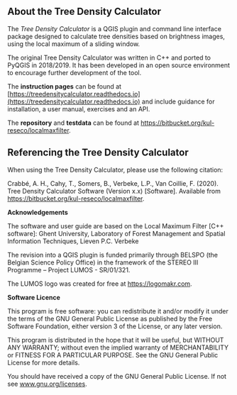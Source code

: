 About the Tree Density Calculator
---------------------------------

The *Tree Density Calculator* is a QGIS plugin and command line interface package designed to calculate tree densities
based on brightness images, using the local maximum of a sliding window.

The original Tree Density Calculator was written in C++ and ported to PyQGIS in 2018/2019. It has been developed in an
open source environment to encourage further development of the tool.

The **instruction pages** can be found at
[https://treedensitycalculator.readthedocs.io](https://treedensitycalculator.readthedocs.io) and include guidance for
installation, a user manual, exercises and an API.

The **repository** and **testdata** can be found at https://bitbucket.org/kul-reseco/localmaxfilter.

Referencing the Tree Density Calculator
---------------------------------------

When using the Tree Density Calculator, please use the following citation:

Crabbé, A. H., Cahy, T., Somers, B., Verbeke, L.P., Van Coillie, F. (2020). Tree Density Calculator Software
(Version x.x) [Software]. Available from https://bitbucket.org/kul-reseco/localmaxfilter.

**Acknowledgements**

The software and user guide are based on the Local Maximum Filter [C++ software]:
Ghent University, Laboratory of Forest Management and Spatial Information Techniques, Lieven P.C. Verbeke

The revision into a QGIS plugin is funded primarily through BELSPO (the Belgian Science Policy Office) in the framework
of the STEREO III Programme – Project LUMOS - SR/01/321.

The LUMOS logo was created for free at https://logomakr.com.

**Software Licence**

This program is free software: you can redistribute it and/or modify it under the terms of the GNU General Public
License as published by the Free Software Foundation, either version 3 of the License, or any later version.

This program is distributed in the hope that it will be useful, but WITHOUT ANY WARRANTY; without even the implied
warranty of MERCHANTABILITY or FITNESS FOR A PARTICULAR PURPOSE.  See the GNU General Public License for more details.

You should have received a copy of the GNU General Public License. If not see www.gnu.org/licenses.

